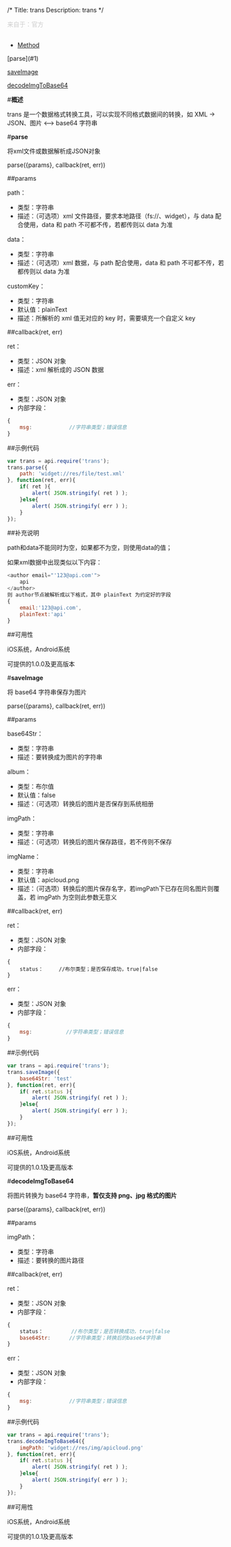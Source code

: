 /*
Title: trans
Description: trans
*/

<p style="color: #ccc; margin-bottom: 30px;">来自于：官方</p>

<ul id="tab" class="clearfix">
	<li class="active"><a href="#method-content">Method</a></li>
</ul>
<div id="method-content">

<div class="outline">
[parse](#1)

[saveImage](#2)

[decodeImgToBase64](#3)
</div>

#**概述**

trans 是一个数据格式转换工具，可以实现不同格式数据间的转换，如 XML -> JSON、图片 <--> base64 字符串

#**parse**<div id="1"></div>

将xml文件或数据解析成JSON对象

parse({params}, callback(ret, err))

##params

path：

- 类型：字符串
- 描述：（可选项）xml 文件路径，要求本地路径（fs://、widget），与 data 配合使用，data 和 path 不可都不传，若都传则以 data 为准

data：

- 类型：字符串
- 描述：（可选项）xml 数据，与 path 配合使用，data 和 path 不可都不传，若都传则以 data 为准

customKey：

- 类型：字符串
- 默认值：plainText
- 描述：所解析的 xml 值无对应的 key 时，需要填充一个自定义 key

##callback(ret, err)

ret：

- 类型：JSON 对象
- 描述：xml 解析成的 JSON 数据

err：

- 类型：JSON 对象
- 内部字段：

```js
{
	msg:            //字符串类型；错误信息
}
```

##示例代码

```js
var trans = api.require('trans');
trans.parse({
	path: 'widget://res/file/test.xml'
}, function(ret, err){		
	if( ret ){
		alert( JSON.stringify( ret ) );
	}else{
		alert( JSON.stringify( err ) );
	}
});
```

##补充说明

path和data不能同时为空，如果都不为空，则使用data的值；

如果xml数据中出现类似以下内容：

```js
<author email="'123@api.com'">
	api
</author>
则 author节点被解析成以下格式，其中 plainText 为约定好的字段
{
	email:'123@api.com',
	plainText:'api'
}
```
##可用性

iOS系统，Android系统

可提供的1.0.0及更高版本

#**saveImage**<div id="2"></div>

将 base64 字符串保存为图片

parse({params}, callback(ret, err))

##params

base64Str：

- 类型：字符串
- 描述：要转换成为图片的字符串

album：

- 类型：布尔值
- 默认值：false
- 描述：（可选项）转换后的图片是否保存到系统相册

imgPath：

- 类型：字符串
- 描述：（可选项）转换后的图片保存路径，若不传则不保存

imgName：

- 类型：字符串
- 默认值：apicloud.png
- 描述：（可选项）转换后的图片保存名字，若imgPath下已存在同名图片则覆盖，若 imgPath 为空则此参数无意义

##callback(ret, err)

ret：

- 类型：JSON 对象
- 内部字段：

```JS
{
	status：		//布尔类型；是否保存成功，true|false
}
```

err：

- 类型：JSON 对象
- 内部字段：

```js
{
	msg:		   //字符串类型；错误信息
}
```

##示例代码

```js
var trans = api.require('trans');
trans.saveImage({
	base64Str: 'test'
}, function(ret, err){		
	if( ret.status ){
		alert( JSON.stringify( ret ) );
	}else{
		alert( JSON.stringify( err ) );
	}
});
```

##可用性

iOS系统，Android系统

可提供的1.0.1及更高版本

#**decodeImgToBase64**<div id="3"></div>

将图片转换为 base64 字符串，**暂仅支持 png、jpg 格式的图片**

parse({params}, callback(ret, err))

##params

imgPath：

- 类型：字符串
- 描述：要转换的图片路径

##callback(ret, err)

ret：

- 类型：JSON 对象
- 内部字段：

```js
{
	status：			//布尔类型；是否转换成功，true|false
	base64Str:    	//字符串类型；转换后的base64字符串
} 
```

err：

- 类型：JSON 对象
- 内部字段：

```js
{
	msg:            //字符串类型；错误信息
}
```

##示例代码

```js
var trans = api.require('trans');
trans.decodeImgToBase64({
	imgPath: 'widget://res/img/apicloud.png'
}, function(ret, err){        
    if( ret.status ){
        alert( JSON.stringify( ret ) );
    }else{
        alert( JSON.stringify( err ) );
    }
});
```

##可用性

iOS系统，Android系统

可提供的1.0.1及更高版本

